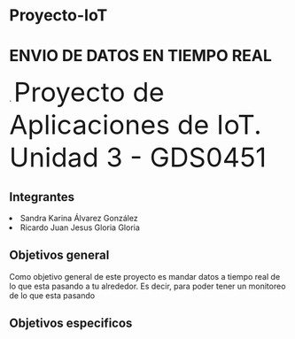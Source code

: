# Proyecto-IoT
<h1> ENVIO DE DATOS EN TIEMPO REAL </h1>.
<font size = "20"> Proyecto de Aplicaciones de IoT. Unidad 3 - GDS0451 </font>
<h2> Integrantes </h2>
<lu>
  <li> Sandra Karina Álvarez González </li>
  <li> Ricardo Juan Jesus Gloria Gloria </li>
</lu>
<h2> Objetivos general </h2>
<p> Como objetivo general de este proyecto es mandar datos a tiempo real de lo que esta pasando a tu alrededor. Es decir, para poder tener un monitoreo de lo que esta pasando </p> 
<h2> Objetivos especificos </h2>

